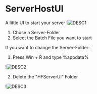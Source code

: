 # ServerHostUI
A little UI to start your server
!![DESC1](https://user-images.githubusercontent.com/58570916/159263971-b0b40d6c-ed2e-4bb8-adf8-c93699add93b.PNG)

1. Chose a Server-Folder
2. Select the Batch File you want to start

If you want to change the Server-Folder:

1. Press Win + R and type %appdata%

!![DESC2](https://user-images.githubusercontent.com/58570916/159264560-fbb52129-f562-4a9b-bbba-9b0eb1d9f8a3.PNG)

2. Delete the "HFServerUI" Folder

!![DESC3](https://user-images.githubusercontent.com/58570916/159264735-30b70694-d2c2-437d-9efb-a6e3f741f3f1.PNG)
